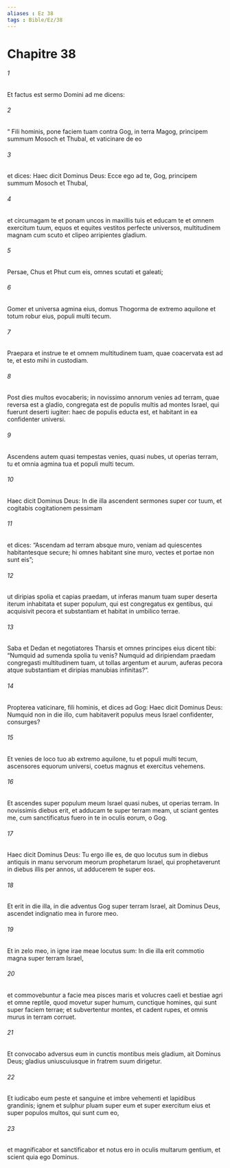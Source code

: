 ```yaml
---
aliases : Ez 38
tags : Bible/Ez/38
---
```


# Chapitre 38

###### 1
Et factus est sermo Domini ad me dicens: 
###### 2
“ Fili hominis, pone faciem tuam contra Gog, in terra Magog, principem summum Mosoch et Thubal, et vaticinare de eo 
###### 3
et dices: Haec dicit Dominus Deus: Ecce ego ad te, Gog, principem summum Mosoch et Thubal, 
###### 4
et circumagam te et ponam uncos in maxillis tuis et educam te et omnem exercitum tuum, equos et equites vestitos perfecte universos, multitudinem magnam cum scuto et clipeo arripientes gladium. 
###### 5
Persae, Chus et Phut cum eis, omnes scutati et galeati; 
###### 6
Gomer et universa agmina eius, domus Thogorma de extremo aquilone et totum robur eius, populi multi tecum. 
###### 7
Praepara et instrue te et omnem multitudinem tuam, quae coacervata est ad te, et esto mihi in custodiam. 
###### 8
Post dies multos evocaberis; in novissimo annorum venies ad terram, quae reversa est a gladio, congregata est de populis multis ad montes Israel, qui fuerunt deserti iugiter: haec de populis educta est, et habitant in ea confidenter universi. 
###### 9
Ascendens autem quasi tempestas venies, quasi nubes, ut operias terram, tu et omnia agmina tua et populi multi tecum.
###### 10
Haec dicit Dominus Deus: In die illa ascendent sermones super cor tuum, et cogitabis cogitationem pessimam 
###### 11
et dices: “Ascendam ad terram absque muro, veniam ad quiescentes habitantesque secure; hi omnes habitant sine muro, vectes et portae non sunt eis”; 
###### 12
ut diripias spolia et capias praedam, ut inferas manum tuam super deserta iterum inhabitata et super populum, qui est congregatus ex gentibus, qui acquisivit pecora et substantiam et habitat in umbilico terrae. 
###### 13
Saba et Dedan et negotiatores Tharsis et omnes principes eius dicent tibi: “Numquid ad sumenda spolia tu venis? Numquid ad diripiendam praedam congregasti multitudinem tuam, ut tollas argentum et aurum, auferas pecora atque substantiam et diripias manubias infinitas?”.
###### 14
Propterea vaticinare, fili hominis, et dices ad Gog: Haec dicit Dominus Deus: Numquid non in die illo, cum habitaverit populus meus Israel confidenter, consurges? 
###### 15
Et venies de loco tuo ab extremo aquilone, tu et populi multi tecum, ascensores equorum universi, coetus magnus et exercitus vehemens. 
###### 16
Et ascendes super populum meum Israel quasi nubes, ut operias terram. In novissimis diebus erit, et adducam te super terram meam, ut sciant gentes me, cum sanctificatus fuero in te in oculis eorum, o Gog.
###### 17
Haec dicit Dominus Deus: Tu ergo ille es, de quo locutus sum in diebus antiquis in manu servorum meorum prophetarum Israel, qui prophetaverunt in diebus illis per annos, ut adducerem te super eos. 
###### 18
Et erit in die illa, in die adventus Gog super terram Israel, ait Dominus Deus, ascendet indignatio mea in furore meo. 
###### 19
Et in zelo meo, in igne irae meae locutus sum: In die illa erit commotio magna super terram Israel, 
###### 20
et commovebuntur a facie mea pisces maris et volucres caeli et bestiae agri et omne reptile, quod movetur super humum, cunctique homines, qui sunt super faciem terrae; et subvertentur montes, et cadent rupes, et omnis murus in terram corruet. 
###### 21
Et convocabo adversus eum in cunctis montibus meis gladium, ait Dominus Deus; gladius uniuscuiusque in fratrem suum dirigetur. 
###### 22
Et iudicabo eum peste et sanguine et imbre vehementi et lapidibus grandinis; ignem et sulphur pluam super eum et super exercitum eius et super populos multos, qui sunt cum eo, 
###### 23
et magnificabor et sanctificabor et notus ero in oculis multarum gentium, et scient quia ego Dominus.
